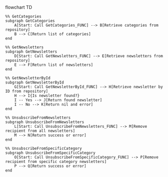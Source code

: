 flowchart TD

    %% GetCategories
    subgraph GetCategories
        A[Start: Call GetCategories_FUNC] --> B[Retrieve categories from repository]
        B --> C[Return list of categories]
    end

    %% GetNewsletters
    subgraph GetNewsletters
        D[Start: Call GetNewsletters_FUNC] --> E[Retrieve newsletters from repository]
        E --> F[Return list of newsletters]
    end

    %% GetNewsletterById
    subgraph GetNewsletterById
        G[Start: Call GetNewsletterById_FUNC] --> H[Retrieve newsletter by ID from repository]
        H --> I{Is newsletter found?}
        I -- Yes --> J[Return found newsletter]
        I -- No --> K[Return nil and error]
    end

    %% UnsubscribeFromNewsletters
    subgraph UnsubscribeFromNewsletters
        L[Start: Call UnsubscribeFromNewsletters_FUNC] --> M[Remove recipient from all newsletters]
        M --> N[Return success or error]
    end

    %% UnsubscribeFromSpecificCategory
    subgraph UnsubscribeFromSpecificCategory
        O[Start: Call UnsubscribeFromSpecificCategory_FUNC] --> P[Remove recipient from specific category newsletters]
        P --> Q[Return success or error]
    end
